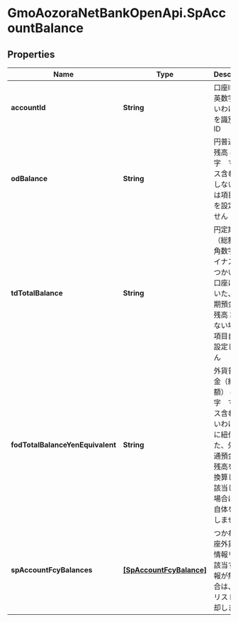 # GmoAozoraNetBankOpenApi.SpAccountBalance

## Properties
Name | Type | Description | Notes
------------ | ------------- | ------------- | -------------
**accountId** | **String** | 口座ID 半角英数字 つかいわけ口座を識別するID  | 
**odBalance** | **String** | 円普通預金残高 半角数字　マイナス含む 該当しない場合は項目自体を設定しません  | [optional] 
**tdTotalBalance** | **String** | 円定期預金（総額） 半角数字　マイナス含む つかいわけ口座に紐付いた、円定期預金の総残高 該当しない場合は項目自体を設定しません  | [optional] 
**fodTotalBalanceYenEquivalent** | **String** | 外貨普通預金（総評価額） 半角数字　マイナス含む つかいわけ口座に紐付いた、外貨普通預金の総残高を円に換算した額 該当しない場合は項目自体を設定しません  | [optional] 
**spAccountFcyBalances** | [**[SpAccountFcyBalance]**](SpAccountFcyBalance.md) | つかわけ口座外貨残高情報リスト 該当する情報が無い場合は、空のリストを返却します  | [optional] 


